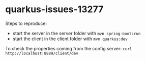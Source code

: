 # quarkus-issues-13277
Steps to reproduce:
- start the server in the server folder with `mvn spring-boot:run`
- start the client in the client folder with `mvn quarkus:dev`

To check the properties coming from the config server:
`curl http://localhost:8889/client/dev`
